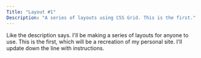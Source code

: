 ```yaml
---
Title: "Layout #1"
Description: "A series of layouts using CSS Grid. This is the first."
---
```


Like the description says. I'll be making a series of layouts for anyone to use. This is the first, which will be a recreation of my personal site. I'll update down the line with instructions.